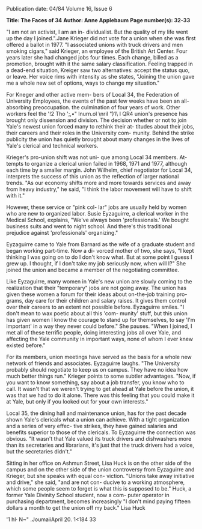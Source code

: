 Publication date: 04/84
Volume 16, Issue 6

**Title: The Faces of 34**
**Author: Anne Applebaum**
**Page number(s): 32-33**

"I am not an activist, I am an in-
dividualist. But the quality of my life 
went up the day I joined.".Jane Krieger 
did not vote for a union when she was 
first offered a 
ballot in 
1977. "I 
associated unions with truck drivers and 
men smoking cigars," said Krieger, an 
employee of the British Art Center. 
Four years later she had changed jobs 
four times. Each change, billed as a 
promotion, brought with it the same 
salary classification. Feeling trapped in 
a dead-end situation, Kreiger saw two 
alternatives: accept the status quo, or 
leave. Her voice rims with intensity as 
she states, "Joining the union gave me a 
whole new set of options, ways to 
change my situation." 

For Kneger and other active mem-
bers of Local 34, the Federation of 
University Employees, the events of the 
past few weeks have been an all-absorbing 
preoccupation. the culmination of four 
years of work. Other workers feel the 
'!2 Tho '\;,•" lnurn.ol \nril ")1\ 
I QR4 
union's presence has brought only 
dissension and division. The decision 
whether or not to join Yale's newest 
union forced many to rethink their at-
titudes about their jobs, their careers 
and their roles in the University com-
munity. Behind the strike publicity the 
union has quietly brought about many 
changes in the lives of Yale's clerical and 
technical workers. 

Krieger's pro-union shift was not uni-
que among Local 34 members. At-
tempts to organize a clerical union 
failed in 1968, 1971 and 1977, although 
each time by a smaller margin. John 
Wilhelm, chief negotiator for Local 34, 
interprets the success of this union as 
the reflection of larger national trends. 
"As our economy shifts more and more 
towards services and away from heavy 
industry," he said, "I think the labor 
movement will have to shift with it." 

However, these service or "pink col-
lar" jobs are usually held by women who 
are new to organized labor. Susie 
Eyzaguirre, a clerical worker in the 
Medical School, explains, "We've always 
been 
'professionals.' We 
bought 
business suits and went to night school. 
And there's this traditional 
prejudice 
against 'professionals' organizing." 

Eyzaguirre came to Yale from Barnard 
as the wife of a graduate student and 
began working part-time. Now a di-
vorced mother of two, she says, "I kept 
thinking I was going on to do I don't 
know what. But at some point I guess I 
grew up. I thought, if I don't take my 
job seriously now, when will I?" She 
joined the union and became a member 
of the negotiating committee. 

Like Eyzaguirre, many women in 
Yale's new union are slowly coming to 
the realization that their "temporary" 
jobs are not going away. The union has 
given these women a forum for their 
ideas about on-the-job training pro-
grams, day care for their children and 
salary raises. It gives them control over 
their careers to an extent not possible 
before. Eyzaguirre smiles. "I don't 
mean to wax poetic about all this 'com-
munity' stuff, but this union has given 
women I know the courage to stand up 
for themselves, to say 'I'm important' in 
a way they never could before." She 
pauses. "When I joined, I met all of 
these terrific people, doing interesting 
jobs all over Yale, and affecting the Yale 
community in important ways, none of 
whom I ever knew existed before." 

For its members, union meetings 
have served as the basis for a whole new 
network of friends and associates. 
Eyzaguirre laughs. "The University 
probably should negotiate to keep us on 
campus. They have no idea how much 
better things run." Krieger points to 
some subtler advantages. "Now, if you 
want to know something, say about a 
job transfer, you know who to call. It 
wasn't that we weren't trying to get 
ahead at Yale before the union, it was 
that we had to do it alone. There was 
this feeling that you could make it at 
Yale, but only if you looked out for your 
own interests." 

Local 35, the dining hall and 
maintenance union, has for the past 
decade shown Yale's clericals what a 
union can achieve. With a 
tight 
organization and a series of very effec-
tive strikes, they have gained salaries 
and benefits superior to those of the 
clericals. To Eyzaguirre the connection 
was obvious. "It wasn't that Yale valued 
its truck drivers and dishwashers more 
than its secretaries and librarians, it's 
just that the truck drivers had a voice, 
but the secretaries didn't." 

Sitting in her office on Ashmun Street, 
Lisa Huck is on the other side of the 
campus and on the other side of the 
union controversy from Eyzaguirre and 
Krieger, but she speaks with equal con-
viction. "Unions take away initiative 
and drive," she said, "and are not con-
ducive to a working atmosphere, which 
some people seem to forget is what this 
is supposed to be." Huck, a former Yale 
Divinity School student, now a com-
puter operator 
in 
purchasing 
department, 
becomes increasingly 
"I don't mind paying fifteen dollars a month 
to get the union off my back." 
Lisa Huck 

'1 hl· N~" .JoumaiiApril 20. 1<184 33